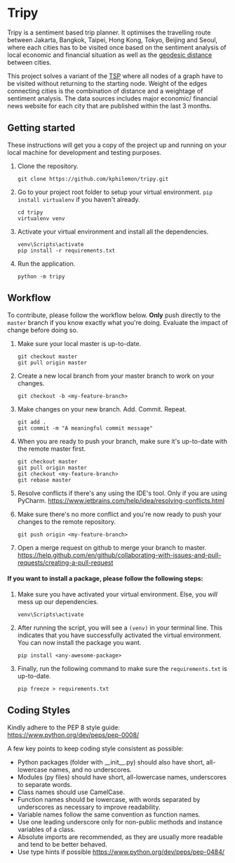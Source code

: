 # Tripy
Tripy is a sentiment based trip planner. It optimises the travelling route between Jakarta, Bangkok, Taipei, Hong Kong, Tokyo, Beijing and Seoul, where each cities has to be visited once
based on the sentiment analysis of local economic and financial situation as well as the [geodesic distance](https://en.wikipedia.org/wiki/Geodesics_on_an_ellipsoid) between cities.

This project solves a variant of the [TSP](https://en.wikipedia.org/wiki/Travelling_salesman_problem) where all nodes of a graph have to be visited without returning to the starting node.
Weight of the edges connecting cities is the combination of distance and a weightage of sentiment analysis. The data sources includes major economic/ financial news website for each city
that are published within the last 3 months.

## Getting started
These instructions will get you a copy of the project up and running on your local machine for development and testing purposes.
1. Clone the repository.

    ```
    git clone https://github.com/kphilemon/tripy.git
    ```
2. Go to your project root folder to setup your virtual environment. `pip install virtualenv` if you haven't already.
    ```
    cd tripy
    virtualenv venv
    ```
3. Activate your virtual environment and install all the dependencies.
    ```
    venv\Scripts\activate
    pip install -r requirements.txt
    ```
4. Run the application.
    ```
    python -m tripy
    ```

## Workflow
To contribute, please follow the workflow below. **Only** push directly to the `master` branch if you know exactly what you're doing. Evaluate the impact of change before doing so.

1. Make sure your local master is up-to-date.

    ```
    git checkout master
    git pull origin master
    ```
2. Create a new local branch from your master branch to work on your changes.
    ```
    git checkout -b <my-feature-branch>
    ```
3. Make changes on your new branch. Add. Commit. Repeat.
    ```
    git add .
    git commit -m "A meaningful commit message"
    ```
4. When you are ready to push your branch, make sure it's up-to-date with the remote master first.
    ```
    git checkout master
    git pull origin master
    git checkout <my-feature-branch>
    git rebase master
    ```
5. Resolve conflicts if there's any using the IDE's tool. Only if you are using PyCharm.
    https://www.jetbrains.com/help/idea/resolving-conflicts.html

6. Make sure there's no more conflict and you're now ready to push your changes to the remote repository.
    ```
    git push origin <my-feature-branch>
    ```
7. Open a merge request on github to merge your branch to master.
    https://help.github.com/en/github/collaborating-with-issues-and-pull-requests/creating-a-pull-request

#### If you want to install a package, please follow the following steps:
1. Make sure you have activated your virtual environment. Else, you *will* mess up our dependencies.

    ```
    venv\Scripts\activate
    ```
2. After running the script, you will see a `(venv)` in your terminal line. This indicates that you have successfully activated the virtual environment.
   You can now install the package you want.
    ```
    pip install <any-awesome-package>
    ```
3. Finally, run the following command to make sure the `requirements.txt` is up-to-date.
    ```
    pip freeze > requirements.txt
    ```

## Coding Styles
Kindly adhere to the PEP 8 style guide: https://www.python.org/dev/peps/pep-0008/

A few key points to keep coding style consistent as possible:
- Python packages (folder with \_\_init__.py) should also have short, all-lowercase names, and no underscores.
- Modules (py files) should have short, all-lowercase names, underscores to separate words.
- Class names should use CamelCase.
- Function names should be lowercase, with words separated by underscores as necessary to improve readability.
- Variable names follow the same convention as function names.
- Use one leading underscore only for non-public methods and instance variables of a class.
- Absolute imports are recommended, as they are usually more readable and tend to be better behaved.
- Use type hints if possible https://www.python.org/dev/peps/pep-0484/
